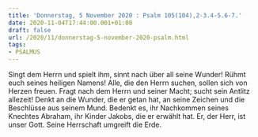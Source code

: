 ```yaml
---
title: 'Donnerstag, 5 November 2020 : Psalm 105(104),2-3.4-5.6-7.'
date: 2020-11-04T17:44:00.001+01:00
draft: false
url: /2020/11/donnerstag-5-november-2020-psalm.html
tags: 
- PSALMUS
---
```


Singt dem Herrn und spielt ihm, sinnt nach über all seine Wunder! Rühmt euch seines heiligen Namens! Alle, die den Herrn suchen, sollen sich von Herzen freuen. Fragt nach dem Herrn und seiner Macht; sucht sein Antlitz allezeit! Denkt an die Wunder, die er getan hat, an seine Zeichen und die Beschlüsse aus seinem Mund. Bedenkt es, ihr Nachkommen seines Knechtes Abraham, ihr Kinder Jakobs, die er erwählt hat. Er, der Herr, ist unser Gott. Seine Herrschaft umgreift die Erde.